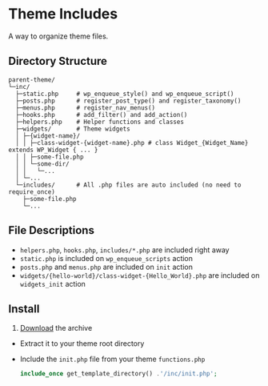 # Theme Includes

A way to organize theme files.

## Directory Structure

```text
parent-theme/
└─inc/
  ├─static.php     # wp_enqueue_style() and wp_enqueue_script()
  ├─posts.php      # register_post_type() and register_taxonomy()
  ├─menus.php      # register_nav_menus()
  ├─hooks.php      # add_filter() and add_action()
  ├─helpers.php    # Helper functions and classes
  ├─widgets/       # Theme widgets
  │ ├─{widget-name}/
  │ │ ├─class-widget-{widget-name}.php # class Widget_{Widget_Name} extends WP_Widget { ... }
  │ │ ├─some-file.php
  │ │ └─some-dir/
  │ │   └─...
  │ └─...
  └─includes/      # All .php files are auto included (no need to require_once)
    ├─some-file.php
    └─...
```

## File Descriptions

* `helpers.php`, `hooks.php`, `includes/*.php` are included right away
* `static.php` is included on `wp_enqueue_scripts` action
* `posts.php` and `menus.php` are included on `init` action
* `widgets/{hello-world}/class-widget-{Hello_World}.php` are included on `widgets_init` action

## Install

1. [Download](https://github.com/ThemeFuse/Theme-Includes/releases/latest) the archive
* Extract it to your theme root directory
* Include the `init.php` file from your theme `functions.php`

	```php
	include_once get_template_directory() .'/inc/init.php';
	```
